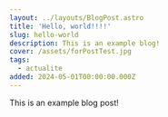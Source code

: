 ```yaml
---
layout: ../layouts/BlogPost.astro
title: 'Hello, world!!!!'
slug: hello-world
description: This is an example blog!
cover: /assets/forPostTest.jpg
tags:
  - actualite
added: 2024-05-01T00:00:00.000Z
---
```


This is an example blog post!
